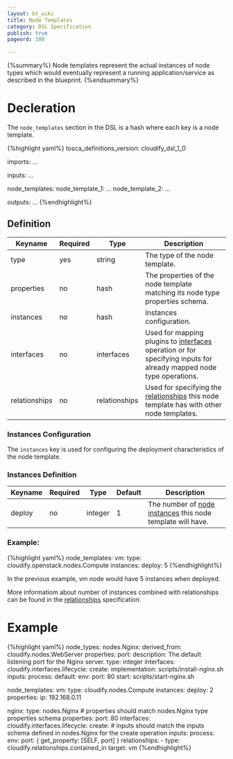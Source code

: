 ```yaml
---
layout: bt_wiki
title: Node Templates
category: DSL Specification
publish: true
pageord: 300

---
```

{%summary%}
Node templates represent the actual instances of node types which would eventually represent a running application/service as described in the blueprint.
{%endsummary%}

# Decleration

The `node_templates` section in the DSL is a hash where each key is a node template.

{%highlight yaml%}
tosca_definitions_version: cloudify_dsl_1_0

imports:
  ...

inputs:
  ...

node_templates:
  node_template_1:
    ...
  node_template_2:
    ...

outputs:
  ...
{%endhighlight%}


## Definition


Keyname       | Required | Type          | Description
-----------   | -------- | ----          | -----------
type          | yes      | string        | The type of the node template.
properties    | no       | hash          | The properties of the node template matching its node type properties schema.
instances     | no       | hash          | Instances configuration.
interfaces    | no       | interfaces    | Used for mapping plugins to [interfaces](dsl-spec-interfaces.html) operation or for specifying inputs for already mapped node type operations.
relationships | no       | relationships | Used for specifying the [relationships](relationships) this node template has with other node templates.



### Instances Configuration

The `instances` key is used for configuring the deployment characteristics of the node template.

### Instances Definition

Keyname       | Required | Type     | Default | Description
-----------   | -------- | ----     | ---     | -----------
deploy        | no       | integer  | 1       | The number of [node instances](reference-terminology.html#node-instance) this node template will have.


### Example:

{%highlight yaml%}
node_templates:
  vm:
    type: cloudify.openstack.nodes.Compute
    instances:
      deploy: 5
{%endhighlight%}

In the previous example, vm node would have 5 instances when deployed.

More informatiom about number of instances combined with relationships can be found in the [relationships](dsl-spec-relationships.html) specification.




# Example

{%highlight yaml%}
node_types:
  nodes.Nginx:
    derived_from: cloudify.nodes.WebServer
    properties:
      port:
        description: The default listening port for the Nginx server.
        type: integer
    interfaces:
      cloudify.interfaces.lifecycle:
        create:
          implementation: scripts/install-nginx.sh
          inputs:
            process:
              default:
                env:
                  port: 80
        start: scripts/start-nginx.sh

node_templates:
  vm:
    type: cloudify.nodes.Compute
    instances:
      deploy: 2
    properties:
      ip: 192.168.0.11

  nginx:
    type: nodes.Nginx
    # properties should match nodes.Nginx type properties schema
    properties:
      port: 80
    interfaces:
      cloudify.interfaces.lifecycle:
        create:
          # inputs should match the inputs schema defined in nodes.Nginx for the create operation
          inputs:
            process:
              env:
                port: { get_property: [SELF, port] }
    relationships:
      - type: cloudify.relationships.contained_in
        target: vm
{%endhighlight%}



